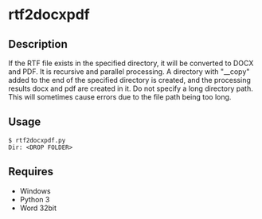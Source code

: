 # rtf2docxpdf 

## Description  
If the RTF file exists in the specified directory, it will be converted to DOCX and PDF. It is recursive and parallel processing. A directory with "__copy" added to the end of the specified directory is created, and the processing results docx and pdf are created in it. Do not specify a long directory path. This will sometimes cause errors due to the file path being too long.   

## Usage  
```
$ rtf2docxpdf.py
Dir: <DROP FOLDER>
```

## Requires  
- Windows  
- Python 3  
- Word 32bit
